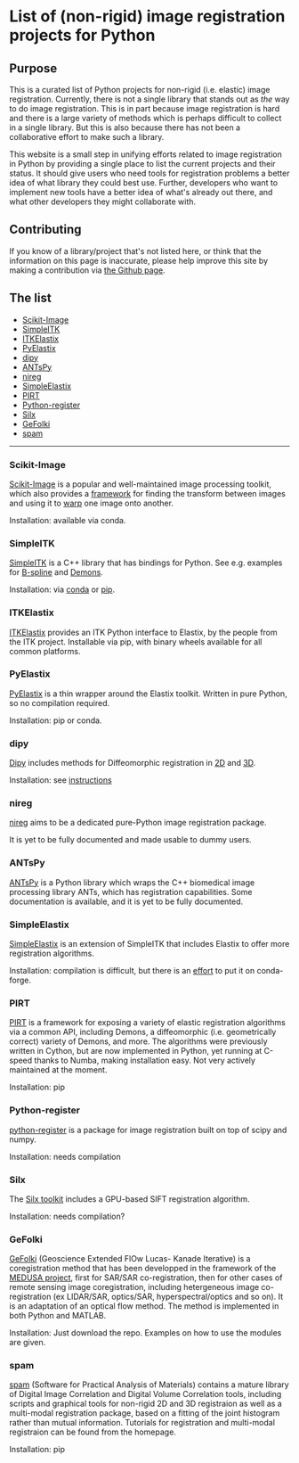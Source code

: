 # List of (non-rigid) image registration projects for Python


## Purpose

This is a curated list of Python projects for non-rigid (i.e. elastic)
image registration. Currently, there is not a single library that stands
out as *the* way to do image registration. This is in part because image
registration is hard and there is a large variety of methods which is
perhaps difficult to collect in a single library. But this is also
because there has not been a collaborative effort to make such a
library.

This website is a small step in unifying efforts related to image
registration in Python by providing a single place to list the current
projects and their status. It should give users who need tools for
registration problems a better idea of what library they could best
use. Further, developers who want to implement new tools have a better
idea of what's already out there, and what other developers they might
collaborate with.


## Contributing

If you know of a library/project that's not listed here, or think that
the information on this page is inaccurate, please help improve this
site by making a contribution via
[the Github page](https://github.com/pyimreg/pyimreg.github.com).


## The list

* <a href='#scikit-image'>Scikit-Image</a>
* <a href='#simpleitk'>SimpleITK</a>
* <a href='#itkelastix'>ITKElastix</a>
* <a href='#pyelastix'>PyElastix</a>
* <a href='#dipy'>dipy</a>
* <a href='#antspy'>ANTsPy</a>
* <a href='#nireg'>nireg</a>
* <a href='#simpleelastix'>SimpleElastix</a>
* <a href='#pirt'>PIRT</a>
* <a href='#python-register'>Python-register</a>
* <a href='#silx'>Silx</a>
* <a href='#gefolki'>GeFolki</a>
* <a href='#spam'>spam</a>

----

### Scikit-Image

[Scikit-Image](http://scikit-image.org) is a popular and well-maintained image processing toolkit,
which also provides a
[framework](http://scikit-image.org/docs/stable/api/skimage.transform.html)
for finding the transform between images and using it to
[warp](http://scikit-image.org/docs/stable/api/skimage.transform.html#warp)
one image onto another.

Installation: available via conda.


### SimpleITK

[SimpleITK](https://github.com/SimpleITK/SimpleITK) is a C++ library
that has bindings for Python. See e.g. examples for
[B-spline](https://github.com/SimpleITK/SimpleITK/blob/next/Examples/ImageRegistrationMethodBSpline1/ImageRegistrationMethodBSpline1.py)
and [Demons](https://github.com/SimpleITK/SimpleITK/blob/next/Examples/DemonsRegistration1/DemonsRegistration1.py).

Installation: via [conda](https://anaconda.org/SimpleITK/simpleitk) or
[pip](https://pypi.python.org/pypi/SimpleITK).


### ITKElastix

[ITKElastix](https://github.com/InsightSoftwareConsortium/ITKElastix) provides an ITK Python interface to Elastix,
by the people from the ITK project. Installable via pip, with binary wheels available for all common platforms.


### PyElastix

[PyElastix](https://github.com/almarklein/pyelastix) is a thin wrapper around
the Elastix toolkit. Written in pure Python, so no compilation required.

Installation: pip or conda.


### dipy

[Dipy](http://nipy.org/dipy/) includes methods for Diffeomorphic registration in
[2D](http://nipy.org/dipy/examples_built/syn_registration_2d.html)
and [3D](http://nipy.org/dipy/examples_built/syn_registration_3d.html).

Installation: see [instructions](https://github.com/dipy/dipy)


### nireg

[nireg](https://github.com/nipy/nireg) aims to be a dedicated pure-Python image registration package. 

It is yet to be fully documented and made usable to dummy users.


### ANTsPy

[ANTsPy](https://github.com/ANTsX/ANTsPy) is a Python library which wraps the C++ biomedical image processing library ANTs, which has registration capabilities. Some documentation is available, and it is yet to be fully documented.


### SimpleElastix

[SimpleElastix](https://simpleelastix.github.io/) is an extension of SimpleITK
that includes Elastix to offer more registration algorithms.

Installation: compilation is difficult, but there is an
[effort](https://github.com/conda-forge/staged-recipes/pull/324) to put it
on conda-forge.


### PIRT

[PIRT](http://pirt.readthedocs.io) is a framework for exposing
a variety of elastic registration algorithms via a common API, including
Demons, a diffeomorphic (i.e. geometrically correct) variety of  Demons, and
more. The algorithms were previously written in Cython, but are now implemented
in Python, yet running at C-speed thanks to Numba, making installation easy.
Not very actively maintained at the moment.

Installation: pip


### Python-register

[python-register](https://github.com/pyimreg/python-register) is a package
for image registration built on top of scipy and numpy.

Installation: needs compilation


### Silx

The [Silx toolkit](https://github.com/silx-kit/silx) includes a GPU-based
SIFT registration algorithm.

Installation: needs compilation?

### GeFolki

[GeFolki](https://github.com/aplyer/gefolki) (Geoscience Extended FlOw Lucas- Kanade Iterative) is a coregistration method that has been developped in the framework of the [MEDUSA project](https://w3.onera.fr/medusa/gefolki), first for SAR/SAR co-registration, then for other cases of remote sensing image coregistration, including hetergeneous image co-registration (ex LIDAR/SAR, optics/SAR, hyperspectral/optics and so on). It is an adaptation of an optical flow method. The method is implemented in both Python and MATLAB.

Installation: Just download the repo. Examples on how to use the modules are given. 

### spam
[spam](https://pypi.org/project/spam/) (Software for Practical Analysis of Materials) contains a mature library of Digital Image Correlation and Digital Volume Correlation tools, including scripts and graphical tools for non-rigid 2D and 3D registraion as well as a multi-modal registration package, based on a fitting of the joint histogram rather than mutual information. Tutorials for registration and multi-modal registraion can be found from the homepage.

Installation: pip
